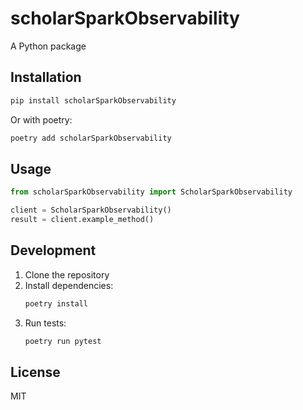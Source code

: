 # scholarSparkObservability

A Python package

## Installation

```bash
pip install scholarSparkObservability
```

Or with poetry:

```bash
poetry add scholarSparkObservability
```

## Usage

```python
from scholarSparkObservability import ScholarSparkObservability

client = ScholarSparkObservability()
result = client.example_method()
```

## Development

1. Clone the repository
2. Install dependencies:
   ```bash
   poetry install
   ```
3. Run tests:
   ```bash
   poetry run pytest
   ```

## License

MIT